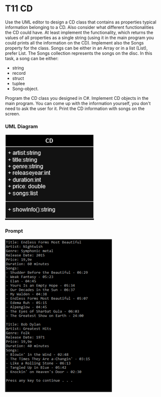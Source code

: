 # T11 CD

Use the UML editor to design a CD class that contains as properties typical information belonging to a CD.
Also consider what different functionalities the CD could have. At least implement the functionality,
which returns the values ​​of all properties as a single string (using it in the main program you could
prints all the information on the CD).
Implement also the Songs property for the class. Songs can be either in an Array or in a list (List), prefer List. The Songs collection represents the songs on the disc. In this task, a song can be either:

- string
- record
- struct
- tuplee
- Song-object.

Program the CD class you designed in C#. Implement CD objects in the main program.
You can come up with the information yourself, you don't need to ask the user for it. Print the CD information with songs on the screen.

### UML Diagram

<img src='./cd_uml.png' height=280>

### Prompt

<img src='./prompt.png' height=500>